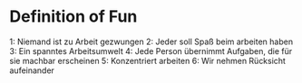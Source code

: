 # Definition of Fun
1: Niemand ist zu Arbeit gezwungen
2: Jeder soll Spaß beim arbeiten haben
3: Ein spanntes Arbeitsumwelt
4: Jede Person übernimmt Aufgaben, die für sie machbar erscheinen
5: Konzentriert arbeiten
6: Wir nehmen Rücksicht aufeinander
